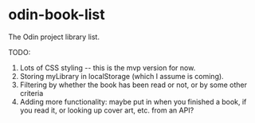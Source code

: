 # odin-book-list

The Odin project library list.

TODO:
1. Lots of CSS styling -- this is the mvp version for now.
2. Storing myLibrary in localStorage (which I assume is coming).
3. Filtering by whether the book has been read or not, or by some other criteria
4. Adding more functionality: maybe put in when you finished a book, if you read it, or looking up cover art, etc. from an API?